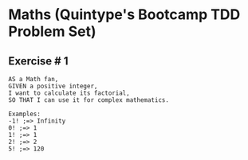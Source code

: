 # Maths (Quintype's Bootcamp TDD Problem Set)

## Exercise # 1

```
AS a Math fan,
GIVEN a positive integer,
I want to calculate its factorial,
SO THAT I can use it for complex mathematics.

Examples:
-1! ;=> Infinity
0! ;=> 1
1! ;=> 1
2! ;=> 2
5! ;=> 120
```
